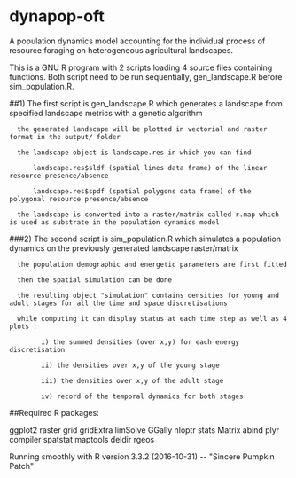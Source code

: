 # dynapop-oft

A population dynamics model accounting for the individual process of resource foraging on heterogeneous agricultural landscapes.

This is a GNU R program with 2 scripts loading 4 source files containing functions. Both script need to be run sequentially, gen_landscape.R before sim_population.R.


##1) The first script is gen_landscape.R which generates a landscape from specified landscape metrics with a genetic algorithm

      the generated landscape will be plotted in vectorial and raster format in the output/ folder
      
      the landscape object is landscape.res in which you can find
      
          landscape.res$sldf (spatial lines data frame) of the linear resource presence/absence
          
          landscape.res$spdf (spatial polygons data frame) of the polygonal resource presence/absence
          
      the landscape is converted into a raster/matrix called r.map which is used as substrate in the population dynamics model
      
      
###2) The second script is sim_population.R which simulates a population dynamics on the previously generated landscape raster/matrix

      the population demographic and energetic parameters are first fitted
      
      then the spatial simulation can be done
      
      the resulting object "simulation" contains densities for young and adult stages for all the time and space discretisations
      
      while computing it can display status at each time step as well as 4 plots :
      
            i) the summed densities (over x,y) for each energy discretisation
            
            ii) the densities over x,y of the young stage
            
            iii) the densities over x,y of the adult stage
            
            iv) record of the temporal dynamics for both stages
            

##Required R packages:

ggplot2
raster
grid
gridExtra
limSolve
GGally
nloptr
stats
Matrix
abind
plyr
compiler
spatstat
maptools
deldir
rgeos

Running smoothly with R version 3.3.2 (2016-10-31) -- "Sincere Pumpkin Patch"
